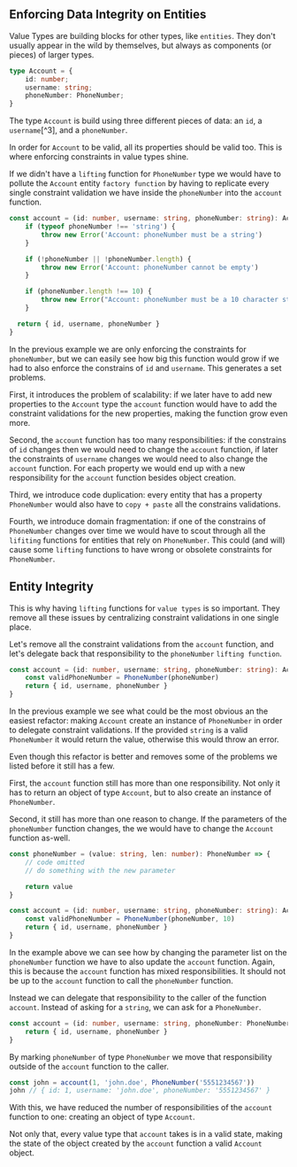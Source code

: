 
## Enforcing Data Integrity on Entities

Value Types are building blocks for other types, like `entities`. They don't usually appear in the wild by themselves, but always as components (or pieces) of larger types.

```ts
type Account = {
	id: number;
	username: string;
	phoneNumber: PhoneNumber;
}
```

The type `Account` is build using three different pieces of data: an `id`, a `username`[^3], and a `phoneNumber`.

In order for `Account` to be valid, all its properties should be valid too. This is where enforcing constraints in value types shine.

If we didn't have a `lifting` function for `PhoneNumber` type we would have to pollute the `Account` entity `factory function` by having to replicate every single constraint validation we have inside the `phoneNumber` into the `account` function.

```ts
const account = (id: number, username: string, phoneNumber: string): Account => {
	if (typeof phoneNumber !== 'string') {
		throw new Error('Account: phoneNumber must be a string')
	}

	if (!phoneNumber || !phoneNumber.length) {
		throw new Error('Account: phoneNumber cannot be empty')
	}

	if (phoneNumber.length !== 10) {
		throw new Error("Account: phoneNumber must be a 10 character string")
	}

  return { id, username, phoneNumber }
}
```

In the previous example we are only enforcing the constraints for `phoneNumber`, but we can easily see how big this function would grow if we had to also enforce the constrains of `id` and `username`. This generates a set problems.

First, it introduces the problem of scalability: if we later have to add new properties to the `Account` type the `account` function would have to add the constraint validations for the new properties, making the function grow even more.

Second, the `account` function has too many responsibilities: if the constrains of `id` changes then we would need to change the `account` function, if later the constraints of `username` changes we would need to also change the `account` function. For each property we would end up with a new responsibility for the `account` function besides object creation.

Third, we introduce code duplication: every entity that has a property `PhoneNumber` would also have to `copy + paste` all the constrains validations.

Fourth, we introduce domain fragmentation: if one of the constrains of `PhoneNumber` changes over time we would have to scout through all the `lifiting` functions for entities that rely on `PhoneNumber`. This could (and will) cause some `lifting` functions to have wrong or obsolete constraints for `PhoneNumber`.

## Entity Integrity

This is why having `lifting` functions for `value types` is so important. They remove all these issues by centralizing constraint validations in one single place.

Let's remove all the constraint validations from the `account` function, and let's delegate back that responsibility to the `phoneNumber` `lifting function`.

```ts
const account = (id: number, username: string, phoneNumber: string): Account => {
	const validPhoneNumber = PhoneNumber(phoneNumber)
	return { id, username, phoneNumber }
}
```

In the previous example we see what could be the most obvious an the easiest refactor: making `Account` create an instance of `PhoneNumber` in order to delegate constraint validations. If the provided `string` is a valid `PhoneNumber` it would return the value, otherwise this would throw an error.

Even though this refactor is better and removes some of the problems we listed before it still has a few.

First, the `account` function still has more than one responsibility. Not only it has to return an object of type `Account`, but to also create an instance of `PhoneNumber`.

Second, it still has more than one reason to change. If the parameters of the `phoneNumber` function changes, the we would have to change the `Account` function as-well.

```ts
const phoneNumber = (value: string, len: number): PhoneNumber => {
	// code omitted
	// do something with the new parameter

	return value
}

const account = (id: number, username: string, phoneNumber: string): Account => {
	const validPhoneNumber = PhoneNumber(phoneNumber, 10)
	return { id, username, phoneNumber }
}
```

In the example above we can see how by changing the parameter list on the `phoneNumber` function we have to also update the `account` function. Again, this is because the `account` function has mixed responsibilities. It should not be up to the `account` function to call the `phoneNumber` function.

Instead we can delegate that responsibility to the caller of the function `account`. Instead of asking for a `string`, we can ask for a `PhoneNumber`.

```ts
const account = (id: number, username: string, phoneNumber: PhoneNumber): Account => {
	return { id, username, phoneNumber }
}
```

By marking `phoneNumber` of type `PhoneNumber` we move that responsibility outside of the `account` function to the caller.

```ts
const john = account(1, 'john.doe', PhoneNumber('5551234567'))
john // { id: 1, username: 'john.doe', phoneNumber: '5551234567' }
```

With this, we have reduced the number of responsibilities of the `account` function to one: creating an object of type `Account`.

Not only that, every value type that `account` takes is in a valid state, making the state of the object created by the `account` function a valid `Account` object.